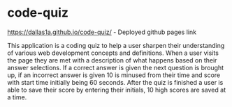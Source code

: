 # code-quiz

 https://dallas1a.github.io/code-quiz/ - Deployed github pages link

This application is a coding quiz to help a user sharpen their understanding of various web development concepts and definitions. When a user visits the page they are met with a description of what happens based on their answer selections. If a correct answer is given the next question is brought up, if an incorrect answer is given 10 is minused from their time and score with start time initially being 60 seconds. After the quiz is finished a user is able to save their score by entering their initials, 10 high scores are saved at a time. 
